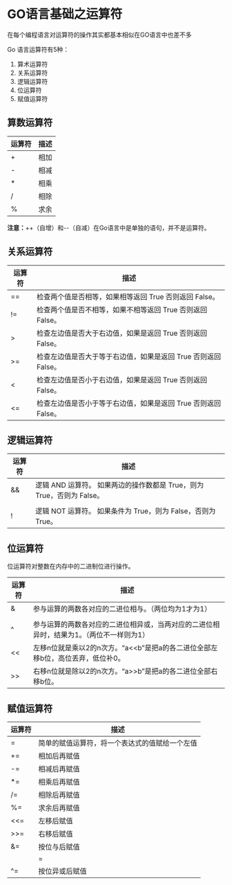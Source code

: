 # GO语言基础之运算符
在每个编程语言对运算符的操作其实都基本相似在GO语言中也差不多

Go 语言运算符有5种：

1. 算术运算符
1. 关系运算符
1. 逻辑运算符
1. 位运算符
1. 赋值运算符
## 算数运算符
| 运算符 | 描述 |
| --- | --- |
| + | 相加 |
| - | 相减 |
| * | 相乘 |
| / | 相除 |
| % | 求余 |

**注意：**++（自增）和--（自减）在Go语言中是单独的语句，并不是运算符。
​

## 关系运算符



| 运算符 | 描述 |
| --- | --- |
| == | 检查两个值是否相等，如果相等返回 True 否则返回 False。 |
| != | 检查两个值是否不相等，如果不相等返回 True 否则返回 False。 |
| > | 检查左边值是否大于右边值，如果是返回 True 否则返回 False。 |
| >= | 检查左边值是否大于等于右边值，如果是返回 True 否则返回 False。 |
| < | 检查左边值是否小于右边值，如果是返回 True 否则返回 False。 |
| <= | 检查左边值是否小于等于右边值，如果是返回 True 否则返回 False。 |

## 逻辑运算符
| 运算符 | 描述 |
| --- | --- |
| && | 逻辑 AND 运算符。 如果两边的操作数都是 True，则为 True，否则为 False。 |
| || | 逻辑 OR 运算符。 如果两边的操作数有一个 True，则为 True，否则为 False。 |
| ! | 逻辑 NOT 运算符。 如果条件为 True，则为 False，否则为 True。 |

## 位运算符


位运算符对整数在内存中的二进制位进行操作。

| 运算符 | 描述 |
| --- | --- |
| & | 参与运算的两数各对应的二进位相与。（两位均为1才为1） |
| | | 参与运算的两数各对应的二进位相或。（两位有一个为1就为1） |
| ^ | 参与运算的两数各对应的二进位相异或，当两对应的二进位相异时，结果为1。（两位不一样则为1） |
| << | 左移n位就是乘以2的n次方。“a<<b”是把a的各二进位全部左移b位，高位丢弃，低位补0。 |
| >> | 右移n位就是除以2的n次方。“a>>b”是把a的各二进位全部右移b位。 |

## 赋值运算符
| 运算符 | 描述 |
| --- | --- |
| = | 简单的赋值运算符，将一个表达式的值赋给一个左值 |
| += | 相加后再赋值 |
| -= | 相减后再赋值 |
| *= | 相乘后再赋值 |
| /= | 相除后再赋值 |
| %= | 求余后再赋值 |
| <<= | 左移后赋值 |
| >>= | 右移后赋值 |
| &= | 按位与后赋值 |
| |= | 按位或后赋值 |
| ^= | 按位异或后赋值 |

